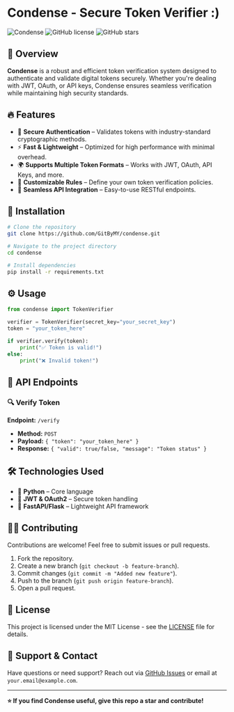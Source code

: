 # Condense - Secure Token Verifier :)

![Condense](https://img.shields.io/badge/Security-Token%20Verification-green.svg) ![GitHub license](https://img.shields.io/github/license/GitByMY/condense) ![GitHub stars](https://img.shields.io/github/stars/GitByMY/condense?style=social)

## 🚀 Overview
**Condense** is a robust and efficient token verification system designed to authenticate and validate digital tokens securely. Whether you're dealing with JWT, OAuth, or API keys, Condense ensures seamless verification while maintaining high security standards.

## 🔥 Features
- 🔐 **Secure Authentication** – Validates tokens with industry-standard cryptographic methods.
- ⚡ **Fast & Lightweight** – Optimized for high performance with minimal overhead.
- 🌍 **Supports Multiple Token Formats** – Works with JWT, OAuth, API Keys, and more.
- 📜 **Customizable Rules** – Define your own token verification policies.
- 📡 **Seamless API Integration** – Easy-to-use RESTful endpoints.

## 📖 Installation
```bash
# Clone the repository
git clone https://github.com/GitByMY/condense.git

# Navigate to the project directory
cd condense

# Install dependencies
pip install -r requirements.txt
```

## ⚙️ Usage
```python
from condense import TokenVerifier

verifier = TokenVerifier(secret_key="your_secret_key")
token = "your_token_here"

if verifier.verify(token):
    print("✅ Token is valid!")
else:
    print("❌ Invalid token!")
```

## 🎯 API Endpoints
### 🔍 Verify Token
**Endpoint:** `/verify`
- **Method:** `POST`
- **Payload:** `{ "token": "your_token_here" }`
- **Response:** `{ "valid": true/false, "message": "Token status" }`

## 🛠 Technologies Used
- 🐍 **Python** – Core language
- 🔐 **JWT & OAuth2** – Secure token handling
- 🚀 **FastAPI/Flask** – Lightweight API framework

## 👨‍💻 Contributing
Contributions are welcome! Feel free to submit issues or pull requests.

1. Fork the repository.
2. Create a new branch (`git checkout -b feature-branch`).
3. Commit changes (`git commit -m "Added new feature"`).
4. Push to the branch (`git push origin feature-branch`).
5. Open a pull request.

## 📜 License
This project is licensed under the MIT License - see the [LICENSE](LICENSE) file for details.

## 💬 Support & Contact
Have questions or need support? Reach out via [GitHub Issues](https://github.com/GitByMY/condense/issues) or email at `your.email@example.com`.

---

**⭐ If you find Condense useful, give this repo a star and contribute!**

